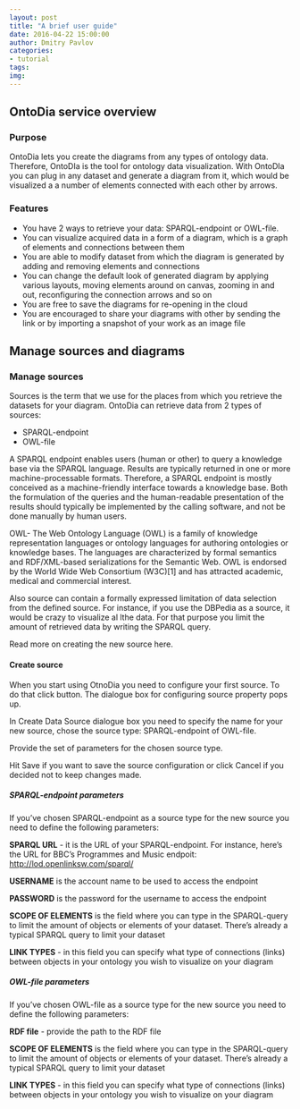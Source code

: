 ```yaml
---
layout: post
title: "A brief user guide"
date: 2016-04-22 15:00:00
author: Dmitry Pavlov
categories:
- tutorial
tags:
img:
---
```


<!-- more -->

## OntoDia service overview

### Purpose

OntoDia lets you create the diagrams from any types of ontology data. Therefore, OntoDIa is the tool for ontology data visualization. With OntoDIa you can plug in any dataset and generate a diagram from it, which would be visualized a a number of elements connected with each other by arrows.

### Features

* You have 2 ways to retrieve your data: SPARQL-endpoint or OWL-file.
* You can visualize acquired data in a form of a diagram, which is a graph of elements and connections between them
* You are able to modify dataset from which the diagram is generated by adding and removing elements and connections
* You can change the default look of generated diagram by applying various layouts, moving elements around on canvas, zooming in and out, reconfiguring the connection arrows and so on
* You are free to save the diagrams for re-opening in the cloud
* You are encouraged to share your diagrams with other by sending the link or by importing a snapshot of your work as an image file

## Manage sources and diagrams

### Manage sources

Sources is the term that we use for the places from which you retrieve the datasets for your diagram. OntoDia can retrieve data from 2 types of sources:

* SPARQL-endpoint
* OWL-file

A SPARQL endpoint enables users (human or other) to query a knowledge base via the SPARQL language. Results are typically returned in one or more machine-processable formats. Therefore, a SPARQL endpoint is mostly conceived as a machine-friendly interface towards a knowledge base. Both the formulation of the queries and the human-readable presentation of the results should typically be implemented by the calling software, and not be done manually by human users.

OWL- The Web Ontology Language (OWL) is a family of knowledge representation languages or ontology languages for authoring ontologies or knowledge bases. The languages are characterized by formal semantics and RDF/XML-based serializations for the Semantic Web. OWL is endorsed by the World Wide Web Consortium (W3C)[1] and has attracted academic, medical and commercial interest.

Also source can contain a formally expressed limitation of data selection from the defined source. For instance, if you use the DBPedia as a source, it would be crazy to visualize al lthe data. For that purpose you limit the amount of retrieved data by writing the SPARQL query.

Read more on creating the new source here.

#### Create source

When you start using OtnoDia you need to configure your first source. To do that click button. The dialogue box for configuring source property pops up.

In Create Data Source dialogue box you need to specify the name for your new source, chose the source type: SPARQL-endpoint of OWL-file.

Provide the set of parameters for the chosen source type.

Hit Save if you want to save the source configuration or click Cancel if you decided not to keep changes made.

##### SPARQL-endpoint parameters

If you’ve chosen SPARQL-endpoint as a source type for the new source you need to define the following parameters:

**SPARQL URL** - it is the URL of your SPARQL-endpoint. For instance, here’s the URL for BBC’s Programmes and Music endpoit: http://lod.openlinksw.com/sparql/

**USERNAME** is the account name to be used to access the endpoint

**PASSWORD** is the password for the username to access the endpoint

**SCOPE OF ELEMENTS** is the field where you can type in the SPARQL-query to limit the amount of objects or elements of
your dataset. There’s already a typical SPARQL query to limit your dataset

**LINK TYPES** - in this field you can specify what type of connections (links) between objects in your ontology you
wish to visualize on your diagram

##### OWL-file parameters

If you’ve chosen OWL-file as a source type for the new source you need to define the following parameters:

**RDF file** - provide the path to the RDF file

**SCOPE OF ELEMENTS** is the field where you can type in the SPARQL-query to limit the amount of objects or elements of your dataset. There’s already a typical SPARQL query to limit your dataset

**LINK TYPES** - in this field you can specify what type of connections (links) between objects in your ontology you wish to visualize on your diagram
